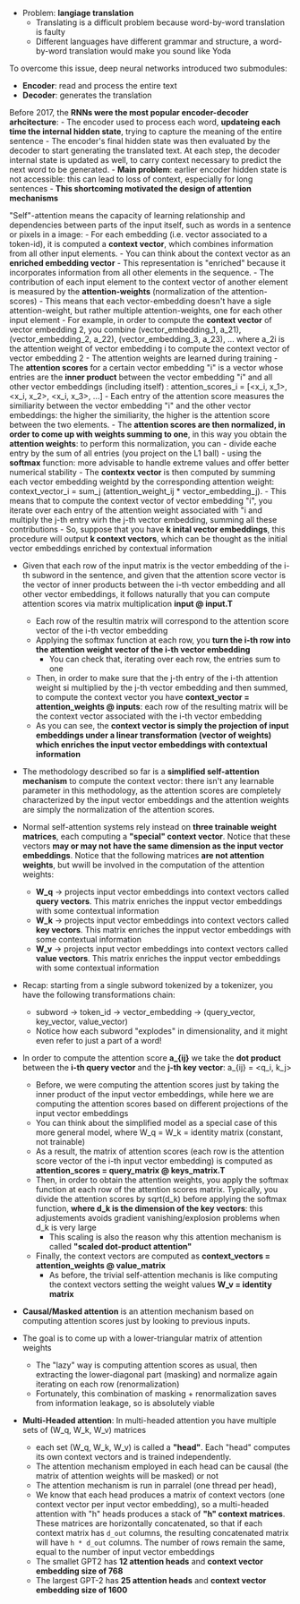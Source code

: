 - Problem: **langiage translation**
  - Translating is a difficult problem because word-by-word translation is faulty
  - Different languages have different grammar and structure, a word-by-word translation would make you sound like Yoda

To overcome this issue, deep neural networks introduced two submodules:
  - **Encoder**: read and process the entire text
  - **Decoder**: generates the translation

Before 2017, the **RNNs were the most popular encoder-decoder arhcitecture**:
    - The encoder used to process each word, **updateing each time the internal hidden state**, trying to capture the meaning of the entire sentence
    - The encoder's final hidden state was then evaluated by the decoder to start generating the translated text. At each step, the decoder internal state is updated as well, to carry context necessary to predict the next word to be generated.
    - **Main problem**: earlier encoder hidden state is not accessible: this can lead to loss of context, especially for long sentences
    - **This shortcoming motivated the design of attention mechanisms**

"Self"-attention means the capacity of learning relationship and dependencies between parts of the input itself, such as words in a sentence or pixels in a image:
    - For each embedding (i.e. vector associated to a token-id), it is computed a **context vector**, which combines information from all other input elements.
      - You can think about the context vector as an **enriched embedding vector**
      - This representation is "enriched" because it incorporates information from all other elements in the sequence.
    - The contribution of each input element to the context vector of another element is measured by the **attention-weights** (normalization of the attention-scores)
      - This means that each vector-embedding doesn't have a sigle attention-weight, but rather multiple attention-weights, one for each other input element
      - For example, in order to compute the **context vector** of vector embedding 2, you combine (vector_embedding_1, a_21), (vector_embedding_2, a_22), (vector_embedding_3, a_23), ... where a_2i is the attention weight of vector embedding i to compute the context vector of vector embedding 2
      - The attention weights are learned during training
      - The **attention scores** for a certain vector embedding "i" is a vector whose entries are the **inner product** between the vector embedding "i" and all other vector embeddings (including itself) : attention_scores_i = [<x_i, x_1>, <x_i, x_2>, <x_i, x_3>, ...]
      - Each entry of the attention score measures the similiarity between the vector embedding "i" and the other vector embeddings: the higher the similiarity, the higher is the attention score between the two elements.
      - The **attention scores are then normalized, in order to come up with weights summing to one**, in this way you obtain the **attention weights**: to perform this normalization, you can 
        - divide eache entry by the sum of all entries (you project on the L1 ball)
        - using the **softmax** function: more advisable to handle extreme values and offer better numerical stability
    - The **contextx vector** is then computed by summing each vector embedding weightd by the corresponding attention weight: context_vector_i = sum_j (attention_weight_ij * vector_embedding_j). 
      - This means that to compute the context vector of vector embedding "i", you iterate over each entry of the attention weight associated with "i and multiply the j-th entry wirh the j-th vector embedding, summing all these contributions
    - So, suppose that you have **k inital vector embeddings**, this procedure will output **k context vectors**, which can be thought as the initial vector embeddings enriched by contextual information
    
- Given that each row of the input matrix is the vector embedding of the i-th subword in the sentence, and given that the attention score vector is the vector of inner products between the i-th vector embedding and all other vector embeddings, it follows naturally that you can compute attention scores via matrix multiplication **input @ input.T**
  - Each row of the resultin matrix will correspond to the attention score vector of the i-th vector embedding
  - Applying the softmax function at each row, you **turn the i-th row into the attention weight vector of the i-th vector embedding**
    - You can check that, iterating over each row, the entries sum to one
  - Then, in order to make sure that the j-th entry of the i-th attention weight si multiplied by the j-th vector embedding and then summed, to compute the context vector you have **context_vector = attention_weights @ inputs**: each row of the resulting matrix will be the context vector associated with the i-th vector embedding
  - As you can see, the **context vector is simply the projection of input embeddings under a linear transformation (vector of weights) which enriches the input vector embeddings with contextual information**

- The methodology described so far is a **simplified self-attention mechanism** to compute the context vector: there isn't any learnable parameter in this methodology, as the attention scores are completely characterized by the input vector embeddings and the attention weights are simply the normalization of the attention scores.
- Normal self-attention systems rely instead on **three trainable weight matrices**, each computing a **"special" context vector**. Notice that these vectors **may or may not have the same dimension as the input vector embeddings**. Notice that the following matrices **are not attention weights**, but wwill be involved in the computation of the attention weights:
  - **W_q** -> projects input vector embeddings into context vectors called **query vectors**. This matrix enriches the inpput vector embeddings with some contextual information
  - **W_k** -> projects input vector embeddings into context vectors called **key vectors**. This matrix enriches the inpput vector embeddings with some contextual information
  - **W_v** -> projects input vector embeddings into context vectors called **value vectors**. This matrix enriches the inpput vector embeddings with some contextual information
- Recap: starting from a single subword tokenized by a tokenizer, you have the following transformations chain:
  - subword -> token_id -> vector_embedding -> (query_vector, key_vector, value_vector)
  - Notice how each subword "explodes" in dimensionality, and it might even refer to just a part of a word!
- In order to compute the attention score **a_{ij}** we take the **dot product** between the **i-th query vector** and the **j-th key vector**: a_{ij} = <q_i, k_j>
  - Before, we were computing the attention scores just by taking the inner product of the input vector embeddings, while here we are computing the attention scores based on different projections of the input vector embeddings
  - You can think about the simplified model as a special case of this more general model, where W_q = W_k = identity matrix (constant, not trainable)
  - As a result, the matrix of attention scores (each row is the attention score vector of the i-th input vector embedding) is computed as **attention_scores = query_matrix @ keys_matrix.T**
  - Then, in order to obtain the attention weights, you apply the softmax function at each row of the attention scores matrix. Typically, you divide the attention scores by sqrt(d_k) before applying the softmax function, **where d_k is the dimension of the key vectors**: this adjustements avoids gradient vanishing/explosion problems when d_k is very large
    - This scaling is also the reason why this attention mechanism is called **"scaled dot-product attention"**
  - Finally, the context vectors are computed as **context_vectors = attention_weights @ value_matrix**
    - As before, the trivial self-attention mechanis is like computing the context vectors setting the weight values **W_v = identity matrix**

- **Causal/Masked attention** is an attention mechanism based on computing attention scores just by looking to previous inputs.
- The goal is to come up with a lower-triangular matrix of attention weights
  - The "lazy" way is computing attention scores as usual, then extracting the lower-diagonal part (masking) and normalize again iterating on each row (renormalization)
  - Fortunately, this combination of masking + renormalization saves from information leakage, so is absolutely viable

- **Multi-Headed attention**: In multi-headed attention you have multiple sets of (W_q, W_k, W_v) matrices
  - each set (W_q, W_k, W_v) is called a **"head"**. Each "head" computes its own context vectors and is trained independently.
  - The attention mechanism employed in each head can be causal (the matrix of attention weights will be masked) or not
  - The attention mechanism is run in parralel (one thread per head), 
  - We know that each head produces a matrix of context vectors (one context vector per input vector embedding), so a multi-headed attention with "h" heads produces a stack of **"h" context matrices**. These matrices are horizontally concatenated, so that if each context matrix has `d_out` columns, the resulting concatenated matrix will have `h * d_out` columns. The number of rows remain the same, equal to the number of input vector embeddings
  - The smallet GPT2 has **12 attention heads** and **context vector embedding size of 768**
  - The largest GPT-2 has **25 attention heads** and **context vector embedding size of 1600**